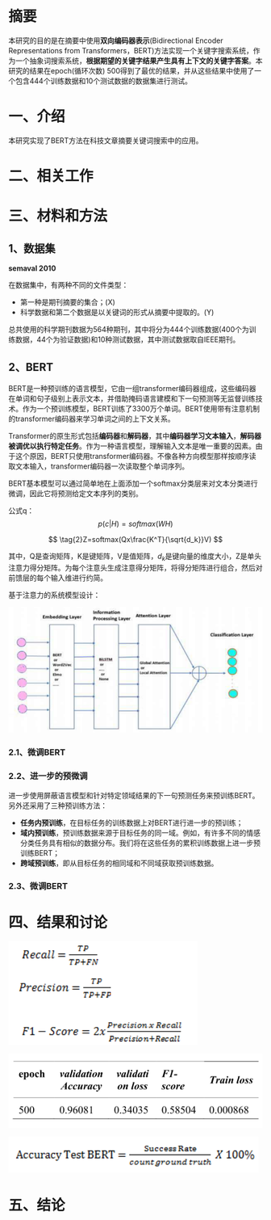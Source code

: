 # 摘要

本研究的目的是在摘要中使用**双向编码器表示**(Bidirectional Encoder Representations from Transformers，BERT)方法实现一个关键字搜索系统，作为一个抽象词搜索系统，**根据期望的关键字结果产生具有上下文的关键字答案**。本研究的结果在epoch(循环次数) 500得到了最优的结果，并从这些结果中使用了一个包含444个训练数据和10个测试数据的数据集进行测试。

# 一、介绍

本研究实现了BERT方法在科技文章摘要关键词搜索中的应用。

# 二、相关工作

# 三、材料和方法

## 1、数据集

**semaval 2010**

在数据集中，有两种不同的文件类型：

- 第一种是期刊摘要的集合；(X)
- 科学数据和第二个数据是以关键词的形式从摘要中提取的。(Y)

总共使用的科学期刊数据为564种期刊，其中将分为444个训练数据(400个为训练数据，44个为验证数据)和10种测试数据，其中测试数据取自IEEE期刊。

## 2、BERT

BERT是一种预训练的语言模型，它由一组transformer编码器组成，这些编码器在单词和句子级别上表示文本，并借助掩码语言建模和下一句预测等无监督训练技术。作为一个预训练模型，BERT训练了3300万个单词。BERT使用带有注意机制的transformer编码器来学习单词之间的上下文关系。

Transformer的原生形式包括**编码器**和**解码器**，其中**编码器学习文本输入**，**解码器被调优以执行特定任务**。作为一种语言模型，理解输入文本是唯一重要的因素。由于这个原因，BERT只使用transformer编码器。不像各种方向模型那样按顺序读取文本输入，transformer编码器一次读取整个单词序列。

BERT基本模型可以通过简单地在上面添加一个softmax分类层来对文本分类进行微调，因此它将预测给定文本序列的类别。

公式q：
$$
\tag{1}p(c|H)=softmax(WH)
$$

$$
\tag{2}Z=softmax(Qx\frac{K^T}{\sqrt{d_k}}V)
$$

其中，Q是查询矩阵，K是键矩阵，V是值矩阵，$d_k$是键向量的维度大小，Z是单头注意力得分矩阵。为每个注意头生成注意得分矩阵，将得分矩阵进行组合，然后对前馈层的每个输入维进行约简。



基于注意力的系统模型设计：

![image-20230619145553594](https://raw.githubusercontent.com/1793925850/user-image/master/imgs/202306191455635.png)

### 2.1、微调BERT

### 2.2、进一步的预微调

进一步使用屏蔽语言模型和针对特定领域结果的下一句预测任务来预训练BERT。另外还采用了三种预训练方法：

- **任务内预训练**，在目标任务的训练数据上对BERT进行进一步的预训练；
- **域内预训练**，预训练数据来源于目标任务的同一域。例如，有许多不同的情感分类任务具有相似的数据分布。我们将在这些任务的累积训练数据上进一步预训练BERT；
- **跨域预训练**，即从目标任务的相同域和不同域获取预训练数据。

### 2.3、微调BERT

# 四、结果和讨论

![image-20230619151630543](https://raw.githubusercontent.com/1793925850/user-image/master/imgs/202306191516572.png)

![image-20230619151741254](https://raw.githubusercontent.com/1793925850/user-image/master/imgs/202306191517276.png)

![image-20230619151847579](https://raw.githubusercontent.com/1793925850/user-image/master/imgs/202306191518607.png)

# 五、结论













